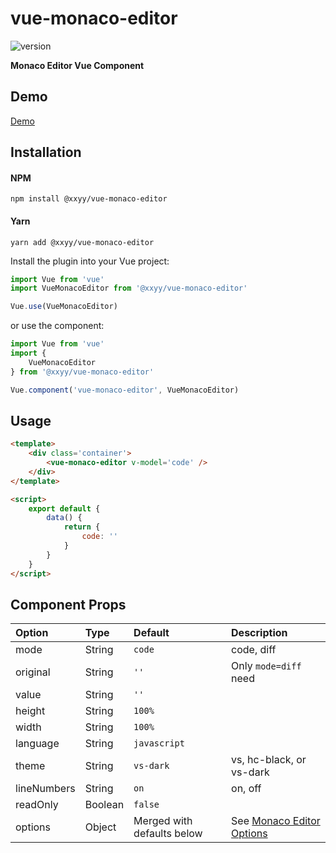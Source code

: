 # vue-monaco-editor

![version](https://img.shields.io/npm/v/@xxyy/vue-monaco-editor)

**Monaco Editor Vue Component**

## Demo

[Demo](https://xujiehui.github.io/vue-monaco-editor/)

## Installation

#### NPM

``` shell
npm install @xxyy/vue-monaco-editor
```

#### Yarn

``` shell
yarn add @xxyy/vue-monaco-editor
```

Install the plugin into your Vue project:

``` javascript
import Vue from 'vue'
import VueMonacoEditor from '@xxyy/vue-monaco-editor'

Vue.use(VueMonacoEditor)
```

or use the component:

``` javascript
import Vue from 'vue'
import {
    VueMonacoEditor
} from '@xxyy/vue-monaco-editor'

Vue.component('vue-monaco-editor', VueMonacoEditor)
```

## Usage

``` html
<template>
    <div class='container'>
        <vue-monaco-editor v-model='code' />
    </div>
</template>

<script>
    export default {
        data() {
            return {
                code: ''
            }
        }
    }
</script>
```

## Component Props

| Option        | Type          | Default | Description |
|:-------------|:-------------|:-------|:-------|
| mode      | String        | `code` | code, diff | 
| original      | String        | `''` | Only `mode=diff` need |
| value      | String        | `''` | | 
| height        | String | `100%` | | 
| width | String | `100%` || |
| language      | String        | `javascript` | | 
| theme | String | `vs-dark` | vs, hc-black, or vs-dark | 
| lineNumbers | String | `on` | on, off | 
| readOnly      | Boolean        | `false` | | 
| options | Object | Merged with defaults below | See [Monaco Editor Options](https://microsoft.github.io/monaco-editor/api/interfaces/monaco.editor.ieditorconstructionoptions.html) | 

